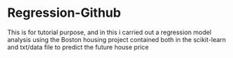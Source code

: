 # Regression-Github
This is for tutorial purpose, and in this i carried out a regression model analysis using the Boston housing project contained both in the scikit-learn and txt/data file to predict the future house price
